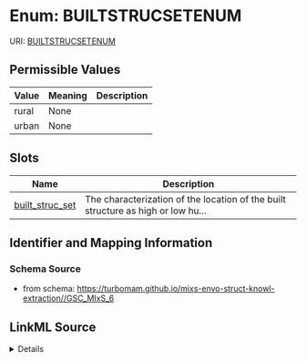 # Enum: BUILTSTRUCSETENUM



URI: [BUILTSTRUCSETENUM](BUILTSTRUCSETENUM)

## Permissible Values

| Value | Meaning | Description |
| --- | --- | --- |
| rural | None |  |
| urban | None |  |




## Slots

| Name | Description |
| ---  | --- |
| [built_struc_set](built_struc_set.md) | The characterization of the location of the built structure as high or low hu... |






## Identifier and Mapping Information







### Schema Source


* from schema: https://turbomam.github.io/mixs-envo-struct-knowl-extraction//GSC_MIxS_6




## LinkML Source

<details>
```yaml
name: BUILT_STRUC_SET_ENUM
from_schema: https://turbomam.github.io/mixs-envo-struct-knowl-extraction//GSC_MIxS_6
rank: 1000
permissible_values:
  rural:
    text: rural
  urban:
    text: urban

```
</details>
